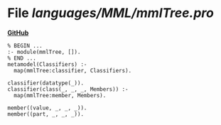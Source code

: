 # File _languages/MML/mmlTree.pro_
**[GitHub](https://github.com/softlang/yas/blob/master/languages/MML/mmlTree.pro)**
```
% BEGIN ...
:- module(mmlTree, []).
% END ...
metamodel(Classifiers) :-
  map(mmlTree:classifier, Classifiers).

classifier(datatype(_)).
classifier(class(_, _, _, Members)) :-
  map(mmlTree:member, Members).

member((value, _, _, _)).
member((part, _, _, _)).
```
